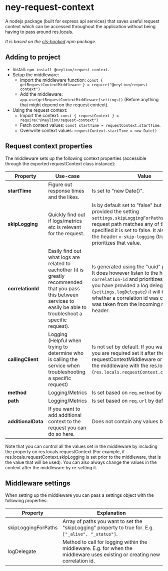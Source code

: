 # ney-request-context
A nodejs package (built for express api services) that saves useful request context which can be accessed throughout the application without being having to pass around res.locals.

*It is based on the [cls-hooked](https://www.npmjs.com/package/cls-hooked) npm package.*

## Adding to project
- Install: ``npm install @neylion/request-context``.
- Setup the middleware:
  - import the middleware function: ``const { getRequestContextMiddleware } = require("@neylion/request-context")``
  - Add the middleware: ``app.use(getRequestContextMiddleware(settings))`` (Before anything that might depend on the request context).
- Using the request context:
  - Import the context: ``const { requestContext } = require("@neylion/request-context")``
  - Fetch context values: ``const startTime = requestContext.startTime``.
  - Overwrite context values: ``requestContext.startTime = new Date()``

## Request context properties
The middleware sets up the following context properties (accessible through the exported requestContext class instance):

Property | Use-case | Value 
-------- | -------- | ----------
**startTime** | Figure out response times and the likes. | Is set to "new Date()".
**skipLogging** | Quickly find out if logs/metrics etc is relevant for the request. | Is by default set to "false" but if you have provided the setting ``settings.skipLoggingForPaths`` and the request path matches any of the values specified it is set to false. It also listens for the header ``x-skip-logging`` (true/false) and prioritizes that value.
**correlationId** | Easily find out what logs are related to eachother (it is greatly recommended that you pass this between services to easily be able to troubleshoot a specific request). | Is generated using the "uuid" package (v4). It does however listen to the header ``x-correlation-id`` and prioritizes that value. If you have provided a log delegate (``settings.logDelegate``) it will be used to log whether a correlation id was created or if it was taken from the incoming request header.
**callingClient** | Logging (Helpful when trying to determine who is calling the service when troubleshooting a specific request) | Is not set by default. If you want to use it you are required set it after the requestContextMiddleware or to pass it to the middleware with the res.locals override (``res.locals.requestContext.callingClient``).
**method** | Logging/Metrics | Is set based on ``req.method`` by default.
**path** | Logging/Metrics | Is set based on ``req.url`` by default.
**additionalData** | If you want to add additional context to the request you can do so here. | Does not contain any values by default.

Note that you can control all the values set in the middleware by including the property on res.locals.requestContext (For example, if res.locals.requestContext.skipLogging is set prior to the middleware, that is the value that will be used). You can also always change the values in the context after the middleware by re-setting it.


## Middleware settings
When setting up the middleware you can pass a settings object with the following properties:

Property | Explanation
-------- | -------- 
skipLoggingForPaths | Array of paths you want to set the "skipLogging" property to true for. E.g. ``["_alive", "_status"]``.
logDelegate | Method to call for logging within the middleware. E.g. for when the middleware uses existing or creating new correlation id.